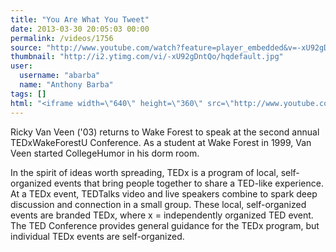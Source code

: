 ```yaml
---
title: "You Are What You Tweet"
date: 2013-03-30 20:05:03 00:00
permalink: /videos/1756
source: "http://www.youtube.com/watch?feature=player_embedded&v=-xU92gDntQo#!"
thumbnail: "http://i2.ytimg.com/vi/-xU92gDntQo/hqdefault.jpg"
user:
  username: "abarba"
  name: "Anthony Barba"
tags: []
html: "<iframe width=\"640\" height=\"360\" src=\"http://www.youtube.com/embed/-xU92gDntQo?wmode=transparent&feature=oembed\" frameborder=\"0\" allowfullscreen></iframe>"
---
```


Ricky Van Veen ('03) returns to Wake Forest to speak at the second annual TEDxWakeForestU Conference. As a student at Wake Forest in 1999, Van Veen started CollegeHumor in his dorm room.

In the spirit of ideas worth spreading, TEDx is a program of local, self-organized events that bring people together to share a TED-like experience. At a TEDx event, TEDTalks video and live speakers combine to spark deep discussion and connection in a small group. These local, self-organized events are branded TEDx, where x = independently organized TED event. The TED Conference provides general guidance for the TEDx program, but individual TEDx events are self-organized.